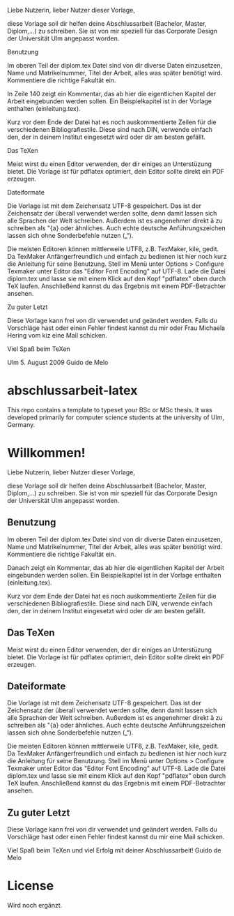 Liebe Nutzerin, lieber Nutzer dieser Vorlage,

diese Vorlage soll dir helfen deine Abschlussarbeit (Bachelor, Master,
Diplom,...) zu schreiben. Sie ist von mir speziell für das Corporate Design der
Universität Ulm angepasst worden.


Benutzung

Im oberen Teil der diplom.tex Datei sind von dir diverse Daten einzusetzen,
Name und Matrikelnummer, Titel der Arbeit, alles was später benötigt wird.
Kommentiere die richtige Fakultät ein.

In Zeile 140 zeigt ein Kommentar, das ab hier die eigentlichen Kapitel der
Arbeit eingebunden werden sollen. Ein Beispielkapitel ist in der Vorlage
enthalten (einleitung.tex).

Kurz vor dem Ende der Datei hat es noch auskommentierte Zeilen für die
verschiedenen Bibliografiestile. Diese sind nach DIN, verwende einfach den, der
in deinem Institut eingesetzt wird oder dir am besten gefällt.


Das TeXen

Meist wirst du einen Editor verwenden, der dir einiges an Unterstüzung bietet.
Die Vorlage ist für pdflatex optimiert, dein Editor sollte direkt ein PDF
erzeugen.


Dateiformate

Die Vorlage ist mit dem Zeichensatz UTF-8 gespeichert. Das ist der Zeichensatz
der überall verwendet werden sollte, denn damit lassen sich alle Sprachen der
Welt schreiben. Außerdem ist es angenehmer direkt ä zu schreiben als \"{a} oder
ähnliches. Auch echte deutsche Anführungszeichen lassen sich ohne Sonderbefehle
nutzen („“).

Die meisten Editoren können mittlerweile UTF8, z.B. TexMaker, kile, gedit. Da
TexMaker Anfängerfreundlich und einfach zu bedienen ist hier noch kurz die
Anleitung für seine Benutzung. Stell im Menü unter Options > Configure Texmaker
unter Editor das "Editor Font Encoding" auf UTF-8. Lade die Datei diplom.tex
und lasse sie mit einem Klick auf den Kopf "pdflatex" oben durch TeX laufen.
Anschließend kannst du das Ergebnis mit einem PDF-Betrachter ansehen.


Zu guter Letzt

Diese Vorlage kann frei von dir verwendet und geändert werden. Falls du
Vorschläge hast oder einen Fehler findest kannst du mir oder Frau Michaela
Hering vom kiz eine Mail schicken.

Viel Spaß beim TeXen

Ulm 5. August 2009  Guido de Melo


# abschlussarbeit-latex

This repo contains a template to typeset your BSc or MSc thesis. It was developed primarily for computer science students at the university of Ulm, Germany.

# Willkommen!

Liebe Nutzerin, lieber Nutzer dieser Vorlage,

diese Vorlage soll dir helfen deine Abschlussarbeit (Bachelor, Master, Diplom,...) zu schreiben. Sie ist von mir speziell für das Corporate Design der Universität Ulm angepasst worden.


## Benutzung

Im oberen Teil der diplom.tex Datei sind von dir diverse Daten einzusetzen, Name und Matrikelnummer, Titel der Arbeit, alles was später benötigt wird. Kommentiere die richtige Fakultät ein.

Danach zeigt ein Kommentar, das ab hier die eigentlichen Kapitel der Arbeit eingebunden werden sollen. Ein Beispielkapitel ist in der Vorlage enthalten (einleitung.tex).

Kurz vor dem Ende der Datei hat es noch auskommentierte Zeilen für die verschiedenen Bibliografiestile. Diese sind nach DIN, verwende einfach den, der in deinem Institut eingesetzt wird oder dir am besten gefällt.


## Das TeXen

Meist wirst du einen Editor verwenden, der dir einiges an Unterstüzung bietet. Die Vorlage ist für pdflatex optimiert, dein Editor sollte direkt ein PDF erzeugen.


## Dateiformate

Die Vorlage ist mit dem Zeichensatz UTF-8 gespeichert. Das ist der Zeichensatz der überall verwendet werden sollte, denn damit lassen sich alle Sprachen der Welt schreiben. Außerdem ist es angenehmer direkt ä zu schreiben als \"{a} oder ähnliches. Auch echte deutsche Anführungszeichen lassen sich ohne Sonderbefehle nutzen („“).

Die meisten Editoren können mittlerweile UTF8, z.B. TexMaker, kile, gedit. Da TexMaker Anfängerfreundlich und einfach zu bedienen ist hier noch kurz die Anleitung für seine Benutzung. Stell im Menü unter Options > Configure Texmaker unter Editor das "Editor Font Encoding" auf UTF-8. Lade die Datei diplom.tex und lasse sie mit einem Klick auf den Kopf "pdflatex" oben durch TeX laufen. Anschließend kannst du das Ergebnis mit einem PDF-Betrachter ansehen.


## Zu guter Letzt

Diese Vorlage kann frei von dir verwendet und geändert werden. Falls du Vorschläge hast oder einen Fehler findest kannst du mir eine Mail schicken.

Viel Spaß beim TeXen und viel Erfolg mit deiner Abschlussarbeit!
Guido de Melo


# License
Wird noch ergänzt.
